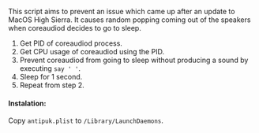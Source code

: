 This script aims to prevent an issue which came up after an update to MacOS High Sierra.
It causes random popping coming out of the speakers when coreaudiod decides to go to sleep. 

1. Get PID of coreaudiod process.
1. Get CPU usage of coreaudiod using the PID.
1. Prevent coreaudiod from going to sleep without producing a sound by executing `say ' '`.
1. Sleep for 1 second.
1. Repeat from step 2.

#### Instalation:

Copy `antipuk.plist` to `/Library/LaunchDaemons`.

